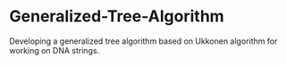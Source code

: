 # Generalized-Tree-Algorithm
Developing a generalized tree algorithm based on Ukkonen algorithm for working on DNA strings.
